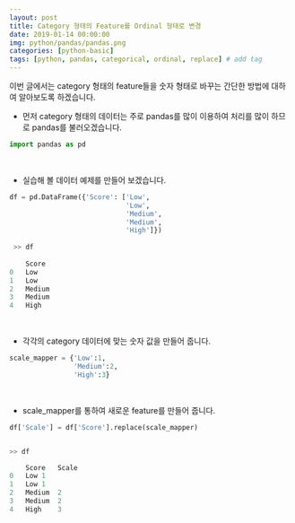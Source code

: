 ```yaml
---
layout: post
title: Category 형태의 Feature를 Ordinal 형태로 변경
date: 2019-01-14 00:00:00
img: python/pandas/pandas.png
categories: [python-basic] 
tags: [python, pandas, categorical, ordinal, replace] # add tag
---
```


이번 글에서는 category 형태의 feature들을 숫자 형태로 바꾸는 간단한 방법에 대하여 알아보도록 하겠습니다.

+ 먼저 category 형태의 데이터는 주로 pandas를 많이 이용하여 처리를 많이 하므로 pandas를 불러오겠습니다.

```python
import pandas as pd
```

<br>

+ 실습해 볼 데이터 예제를 만들어 보겠습니다.

```python
df = pd.DataFrame({'Score': ['Low', 
                             'Low', 
                             'Medium', 
                             'Medium', 
                             'High']})
                             
 >> df
 
 	Score
0	Low
1	Low
2	Medium
3	Medium
4	High
```

<br>

+  각각의 category 데이터에 맞는 숫자 값을 만들어 줍니다.

```python
scale_mapper = {'Low':1, 
                'Medium':2,
                'High':3}
```

<br>

+ scale_mapper를 통하여 새로운 feature를 만들어 줍니다.

```python
df['Scale'] = df['Score'].replace(scale_mapper)


>> df

	Score	Scale
0	Low	1
1	Low	1
2	Medium	2
3	Medium	2
4	High	3
```